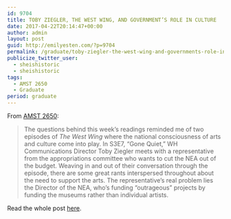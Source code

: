 ```yaml
---
id: 9704
title: TOBY ZIEGLER, THE WEST WING, AND GOVERNMENT’S ROLE IN CULTURE
date: 2017-04-22T20:14:47+00:00
author: admin
layout: post
guid: http://emilyesten.com/?p=9704
permalink: /graduate/toby-ziegler-the-west-wing-and-governments-role-in-culture/
publicize_twitter_user:
  - sheishistoric
  - sheishistoric
tags:
  - AMST 2650
  - Graduate
period: graduate
---
```

From [AMST 2650](http://blogs.brown.edu/amst-2650-s01-spring-2017/):

> The questions behind this week’s readings reminded me of two episodes of _The West Wing_ where the national consciousness of arts and culture come into play. In S3E7, “Gone Quiet,” WH Communications Director Toby Ziegler meets with a representative from the appropriations committee who wants to cut the NEA out of the budget. Weaving in and out of their conversation through the episode, there are some great rants interspersed throughout about the need to support the arts. The representative’s real problem lies the Director of the NEA, who’s funding “outrageous” projects by funding the museums rather than individual artists.

Read the whole post [here](http://blogs.brown.edu/amst-2650-s01-spring-2017/2017/04/19/toby-ziegler-the-west-wing-and-governments-role-in-culture/).
